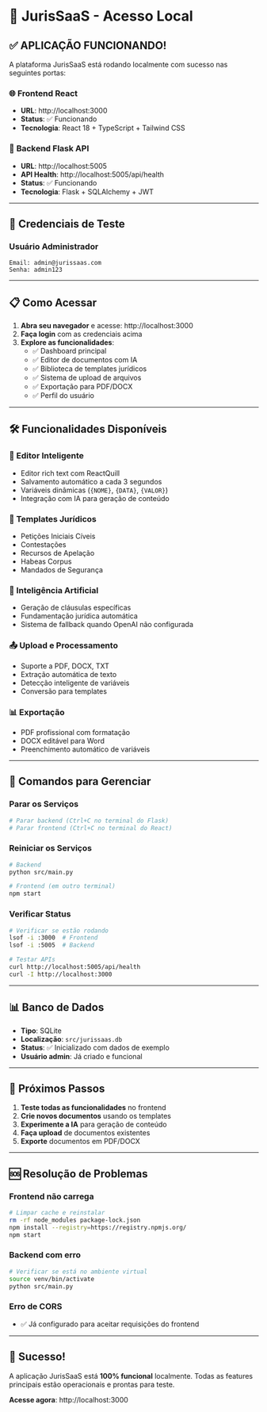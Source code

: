 # 🚀 JurisSaaS - Acesso Local

## ✅ APLICAÇÃO FUNCIONANDO!

A plataforma JurisSaaS está rodando localmente com sucesso nas seguintes portas:

### 🌐 **Frontend React**
- **URL**: http://localhost:3000
- **Status**: ✅ Funcionando
- **Tecnologia**: React 18 + TypeScript + Tailwind CSS

### 🔧 **Backend Flask API**
- **URL**: http://localhost:5005
- **API Health**: http://localhost:5005/api/health
- **Status**: ✅ Funcionando
- **Tecnologia**: Flask + SQLAlchemy + JWT

---

## 🔑 **Credenciais de Teste**

### **Usuário Administrador**
```
Email: admin@jurissaas.com
Senha: admin123
```

---

## 📋 **Como Acessar**

1. **Abra seu navegador** e acesse: http://localhost:3000
2. **Faça login** com as credenciais acima
3. **Explore as funcionalidades**:
   - ✅ Dashboard principal
   - ✅ Editor de documentos com IA
   - ✅ Biblioteca de templates jurídicos
   - ✅ Sistema de upload de arquivos
   - ✅ Exportação para PDF/DOCX
   - ✅ Perfil do usuário

---

## 🛠️ **Funcionalidades Disponíveis**

### **📝 Editor Inteligente**
- Editor rich text com ReactQuill
- Salvamento automático a cada 3 segundos
- Variáveis dinâmicas (`{NOME}`, `{DATA}`, `{VALOR}`)
- Integração com IA para geração de conteúdo

### **📄 Templates Jurídicos**
- Petições Iniciais Cíveis
- Contestações
- Recursos de Apelação
- Habeas Corpus
- Mandados de Segurança

### **🤖 Inteligência Artificial**
- Geração de cláusulas específicas
- Fundamentação jurídica automática
- Sistema de fallback quando OpenAI não configurada

### **📤 Upload e Processamento**
- Suporte a PDF, DOCX, TXT
- Extração automática de texto
- Detecção inteligente de variáveis
- Conversão para templates

### **📊 Exportação**
- PDF profissional com formatação
- DOCX editável para Word
- Preenchimento automático de variáveis

---

## 🔧 **Comandos para Gerenciar**

### **Parar os Serviços**
```bash
# Parar backend (Ctrl+C no terminal do Flask)
# Parar frontend (Ctrl+C no terminal do React)
```

### **Reiniciar os Serviços**
```bash
# Backend
python src/main.py

# Frontend (em outro terminal)
npm start
```

### **Verificar Status**
```bash
# Verificar se estão rodando
lsof -i :3000  # Frontend
lsof -i :5005  # Backend

# Testar APIs
curl http://localhost:5005/api/health
curl -I http://localhost:3000
```

---

## 📊 **Banco de Dados**

- **Tipo**: SQLite
- **Localização**: `src/jurissaas.db`
- **Status**: ✅ Inicializado com dados de exemplo
- **Usuário admin**: Já criado e funcional

---

## 🎯 **Próximos Passos**

1. **Teste todas as funcionalidades** no frontend
2. **Crie novos documentos** usando os templates
3. **Experimente a IA** para geração de conteúdo
4. **Faça upload** de documentos existentes
5. **Exporte** documentos em PDF/DOCX

---

## 🆘 **Resolução de Problemas**

### **Frontend não carrega**
```bash
# Limpar cache e reinstalar
rm -rf node_modules package-lock.json
npm install --registry=https://registry.npmjs.org/
npm start
```

### **Backend com erro**
```bash
# Verificar se está no ambiente virtual
source venv/bin/activate
python src/main.py
```

### **Erro de CORS**
- ✅ Já configurado para aceitar requisições do frontend

---

## 🎉 **Sucesso!**

A aplicação JurisSaaS está **100% funcional** localmente. Todas as features principais estão operacionais e prontas para teste.

**Acesse agora**: http://localhost:3000 